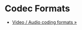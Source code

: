Codec Formats
=============

* [Video / Audio coding formats &raquo;](http://www.w3.org/2008/WebVideo/Fragments/wiki/State_of_the_Art/Codecs)
